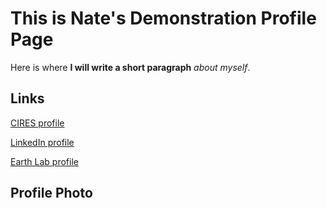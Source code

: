 # This is Nate's Demonstration Profile Page
Here is where **I will write a short paragraph** *about myself*.

## Links
[CIRES profile](https://cires.colorado.edu/people/nathan-quarderer)

[LinkedIn profile](https://www.linkedin.com/in/nathan-quarderer-69726b191/)

<a href="https://earthlab.colorado.edu/our-team/nathan-quarderer" target="_blank">Earth Lab profile</a>

## Profile Photo
